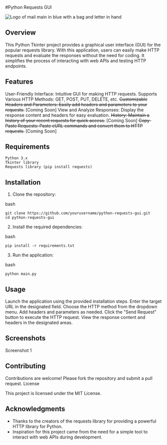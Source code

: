 #Python Requests GUI

![Logo of mail main in blue with a bag and letter in hand](https://images-platform.99static.com/G_UI-WFOaDaW6kGL9LFS8dPRKWA=/0x0:2004x2004/500x500/top/smart/99designs-contests-attachments/102/102150/attachment_102150231)
## Overview

This Python Tkinter project provides a graphical user interface (GUI) for the popular requests library. With this application, users can easily make HTTP requests and evaluate the responses without the need for coding. It simplifies the process of interacting with web APIs and testing HTTP endpoints.
## Features

User-Friendly Interface: Intuitive GUI for making HTTP requests.
Supports Various HTTP Methods: GET, POST, PUT, DELETE, etc.
~~Customizable Headers and Parameters: Easily add headers and parameters to your requests.~~ [Coming Soon]
View and Analyze Responses: Display the response content and headers for easy evaluation.
~~History: Maintain a history of your recent requests for quick access.~~ [Coming Soon]
~~Copy-Paste Requests: Paste cURL commands and convert them to HTTP requests.~~ [Coming Soon]

## Requirements

    Python 3.x
    Tkinter library
    Requests library (pip install requests)

## Installation

1. Clone the repository:

bash
```
git clone https://github.com/yourusername/python-requests-gui.git
cd python-requests-gui
```

2. Install the required dependencies:

bash
```
pip install -r requirements.txt
```
3. Run the application:

bash
```
python main.py
```

## Usage

Launch the application using the provided installation steps.
Enter the target URL in the designated field.
Choose the HTTP method from the dropdown menu.
Add headers and parameters as needed.
Click the "Send Request" button to execute the HTTP request.
View the response content and headers in the designated areas.

## Screenshots

Screenshot 1
<!-- Include additional screenshots as needed -->
## Contributing

Contributions are welcome! Please fork the repository and submit a pull request.
License

This project is licensed under the MIT License.
## Acknowledgments

- Thanks to the creators of the requests library for providing a powerful HTTP library for Python.
- Inspiration for this project came from the need for a simple tool to interact with web APIs during development.